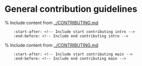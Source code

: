 # General contribution guidelines

% Include content from [../CONTRIBUTING.md](../CONTRIBUTING.md)
```{include} ../../CONTRIBUTING.md
    :start-after: <!-- Include start contributing intro -->
    :end-before: <!-- Include end contributing intro -->
```

% Include content from [../CONTRIBUTING.md](../CONTRIBUTING.md)
```{include} ../../CONTRIBUTING.md
    :start-after: <!-- Include start contributing main -->
    :end-before: <!-- Include end contributing main -->
```

